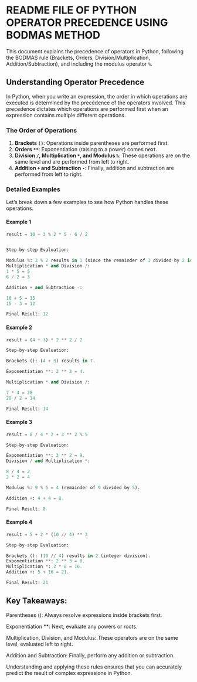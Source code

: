 #                            README FILE OF PYTHON OPERATOR PRECEDENCE USING BODMAS METHOD


This document explains the precedence of operators in Python, following the BODMAS rule (Brackets, Orders,
Division/Multiplication, Addition/Subtraction), and including the modulus operator `%`.

## Understanding Operator Precedence

In Python, when you write an expression, the order in which operations are executed is determined by the precedence of the operators involved. 
This precedence dictates which operations are performed first when an expression contains multiple different operations. 

### The Order of Operations

1. **Brackets `()`**: Operations inside parentheses are performed first.
2. **Orders `**`**: Exponentiation (raising to a power) comes next.
3. **Division `/`, Multiplication `*`, and Modulus `%`**: These operations are on the same level and are performed from left to right.
4. **Addition `+` and Subtraction `-`**: Finally, addition and subtraction are performed from left to right.

### Detailed Examples

Let’s break down a few examples to see how Python handles these operations.

#### Example 1

```python
result = 10 + 3 % 2 * 5 - 6 / 2


Step-by-step Evaluation:

Modulus %: 3 % 2 results in 1 (since the remainder of 3 divided by 2 is 1).
Multiplication * and Division /:
1 * 5 = 5
6 / 2 = 3

Addition + and Subtraction -:

10 + 5 = 15
15 - 3 = 12

Final Result: 12
```

#### Example 2

```python
result = (4 + 3) * 2 ** 2 / 2

Step-by-step Evaluation:

Brackets (): (4 + 3) results in 7.

Exponentiation **: 2 ** 2 = 4.

Multiplication * and Division /:

7 * 4 = 28
28 / 2 = 14

Final Result: 14
```
#### Example 3
```python
result = 8 / 4 * 2 + 3 ** 2 % 5

Step-by-step Evaluation:

Exponentiation **: 3 ** 2 = 9.
Division / and Multiplication *:

8 / 4 = 2
2 * 2 = 4

Modulus %: 9 % 5 = 4 (remainder of 9 divided by 5).

Addition +: 4 + 4 = 8.

Final Result: 8
```
#### Example 4
```python
result = 5 + 2 * (10 // 4) ** 3

Step-by-step Evaluation:

Brackets (): (10 // 4) results in 2 (integer division).
Exponentiation **: 2 ** 3 = 8.
Multiplication *: 2 * 8 = 16.
Addition +: 5 + 16 = 21.

Final Result: 21
```
## Key Takeaways:

Parentheses (): Always resolve expressions inside brackets first.<br>

Exponentiation **: Next, evaluate any powers or roots.<br>

Multiplication, Division, and Modulus: These operators are on the same level, evaluated left to right.<br>

Addition and Subtraction: Finally, perform any addition or subtraction.<br>

Understanding and applying these rules ensures that you can accurately predict the result of complex expressions in Python.




